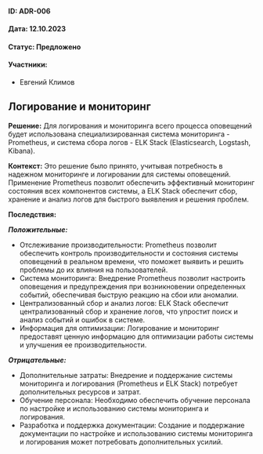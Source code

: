 #### ID: ADR-006

#### Дата: 12.10.2023

#### Статус: Предложено

#### Участники:
* Евгений Климов

## Логирование и мониторинг

**Решение:** Для логирования и мониторинга всего процесса оповещений будет использована специализированная система мониторинга - Prometheus, и система сбора логов - ELK Stack (Elasticsearch, Logstash, Kibana).

**Контекст:** Это решение было принято, учитывая потребность в надежном мониторинге и логировании для системы оповещений. Применение Prometheus позволит обеспечить эффективный мониторинг состояния всех компонентов системы, а ELK Stack обеспечит сбор, хранение и анализ логов для быстрого выявления и решения проблем.

**Последствия:**

***Положительные:***
- Отслеживание производительности: Prometheus позволит обеспечить контроль производительности и состояния системы оповещений в реальном времени, что поможет выявить и решить проблемы до их влияния на пользователей.
- Система мониторинга: Внедрение Prometheus позволит настроить оповещения и предупреждения при возникновении определенных событий, обеспечивая быструю реакцию на сбои или аномалии.
- Централизованный сбор и анализ логов: ELK Stack обеспечит централизованный сбор и хранение логов, что упростит поиск и анализ событий и ошибок в системе.
- Информация для оптимизации: Логирование и мониторинг предоставят ценную информацию для оптимизации работы системы и улучшения ее производительности.

***Отрицательные:***
- Дополнительные затраты: Внедрение и поддержание системы мониторинга и логирования (Prometheus и ELK Stack) потребует дополнительных ресурсов и затрат.
- Обучение персонала: Необходимо обеспечить обучение персонала по настройке и использованию системы мониторинга и логирования.
- Разработка и поддержка документации: Создание и поддержание документации по настройке и использованию системы мониторинга и логирования может потребовать дополнительных усилий.
